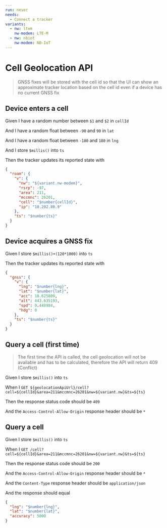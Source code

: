 ```yaml
---
run: never
needs:
  - Connect a tracker
variants:
  - nw: ltem
    nw-modem: LTE-M
  - nw: nbiot
    nw-modem: NB-IoT
---
```


# Cell Geolocation API

> GNSS fixes will be stored with the cell id so that the UI can show an
> approximate tracker location based on the cell id even if a device has no
> current GNSS fix

## Device enters a cell

Given I have a random number between `$1` and `$2` in `cellId`

And I have a random float between `-90` and `90` in `lat`

And I have a random float between `-180` and `180` in `lng`

And I store `$millis()` into `ts`

Then the tracker updates its reported state with

```json
{
  "roam": {
    "v": {
      "nw": "${variant.nw-modem}",
      "rsrp": -97,
      "area": 211,
      "mccmnc": 26201,
      "cell": "$number{cellId}",
      "ip": "10.202.80.9"
    },
    "ts": "$number{ts}"
  }
}
```

## Device acquires a GNSS fix

Given I store `$millis()+(120*1000)` into `ts`

Then the tracker updates its reported state with

```json
{
  "gnss": {
    "v": {
      "lng": "$number{lng}",
      "lat": "$number{lat}",
      "acc": 18.625809,
      "alt": 443.635193,
      "spd": 0.448984,
      "hdg": 0
    },
    "ts": "$number{ts}"
  }
}
```

## Query a cell (first time)

> The first time the API is called, the cell geolocation will not be available
> and has to be calculated, therefore the API will return 409 (Conflict)

Given I store `$millis()` into `ts`

When I
`GET ${geolocationApiUrl}/cell?cell=${cellId}&area=211&mccmnc=26201&nw=${variant.nw}&ts=${ts}`

Then the response status code should be `409`

And the `Access-Control-Allow-Origin` response header should be `*`

## Query a cell

Given I store `$millis()` into `ts`

When I
`GET /cell?cell=${cellId}&area=211&mccmnc=26201&nw=${variant.nw}&ts=${ts}`

Then the response status code should be `200`

And the `Access-Control-Allow-Origin` response header should be `*`

And the `Content-Type` response header should be `application/json`

And the response should equal

```json
{
  "lng": "$number{lng}",
  "lat": "$number{lat}",
  "accuracy": 5000
}
```
